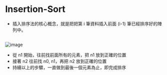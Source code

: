 # Insertion-Sort
* 插入排序法的核心概念，就是把把第 i 筆資料插入前面 (i-1) 筆已經排序好的陣列中。
## 
![image](https://user-images.githubusercontent.com/67829896/203773500-42c1390d-0359-4e54-aac3-32d09d0c692a.png)
* 從 n1 開始，往前找前面所有的元素，把 n1 放到正確的位置
* 接著 n2 往前找 n0, n1，再把 n2 放到正確的位置
* 持續以上的步驟，一直做到最後一個元素為止，即完成排序
